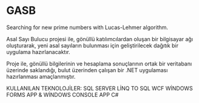 # GASB
Searching for new prime numbers with Lucas-Lehmer algorithm.

Asal Sayı Bulucu projesi ile, gönüllü katılımcılardan oluşan bir bilgisayar ağı oluşturarak, yeni asal sayıların bulunması için geliştirilecek dağıtık bir uygulama hazırlanacaktır.

Proje ile, gönüllü bilgilerinin ve hesaplama sonuçlarının ortak bir veritabanı üzerinde saklandığı, bulut üzerinden çalışan bir .NET uygulaması hazırlanması amaçlanmıştır.

KULLANILAN TEKNOLOJİLER:
SQL SERVER
LİNQ TO SQL
WCF
WİNDOWS FORMS APP & WİNDOWS CONSOLE APP
C#
